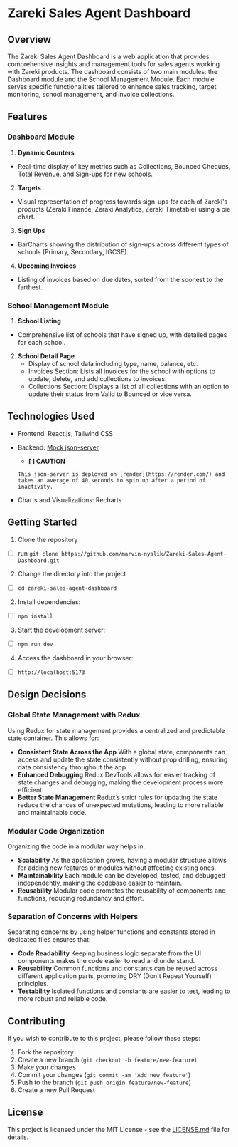 # Zareki Sales Agent Dashboard

## Overview

The Zareki Sales Agent Dashboard is a web application that provides comprehensive insights and management tools for sales agents working with Zareki products. The dashboard consists of two main modules: the Dashboard module and the School Management Module. Each module serves specific functionalities tailored to enhance sales tracking, target monitoring, school management, and invoice collections.

## Features

### Dashboard Module

1. **Dynamic Counters**
- Real-time display of key metrics such as Collections, Bounced Cheques, Total Revenue, and Sign-ups for new schools.
2. **Targets**

- Visual representation of progress towards sign-ups for each of Zareki's products (Zeraki Finance, Zeraki Analytics, Zeraki Timetable) using a pie chart.
3. **Sign Ups**

- BarCharts showing the distribution of sign-ups across different types of schools (Primary, Secondary, IGCSE).
4. **Upcoming Invoices**

- Listing of invoices based on due dates, sorted from the soonest to the farthest.

### School Management Module

1. **School Listing**
-  Comprehensive list of schools that have signed up, with detailed pages for each school.
2. **School Detail Page**
   - Display of school data including type, name, balance, etc.
   - Invoices Section: Lists all invoices for the school with options to update, delete, and add collections to invoices.
   - Collections Section: Displays a list of all collections with an option to update their status from Valid to Bounced or vice versa.

## Technologies Used

- Frontend: React.js, Tailwind CSS
- Backend: [Mock json-server](https://mock-server-k755.onrender.com/)

  - **[ ] CAUTION**

   `This json-server is deployed on [render](https://render.com/) and takes an average of 40 seconds to spin up after a period of inactivity.`

- Charts and Visualizations: Recharts

## Getting Started

1. Clone the repository
- [ ] run `git clone https://github.com/marvin-nyalik/Zareki-Sales-Agent-Dashboard.git`
2. Change the directory into the project 
- [ ] `cd zareki-sales-agent-dashboard`
2. Install dependencies: 
- [ ] `npm install`
3. Start the development server:

- [ ] `npm run dev`
4. Access the dashboard in your browser:
- [ ] `http://localhost:5173`

## Design Decisions

### Global State Management with Redux

Using Redux for state management provides a centralized and predictable state container. This allows for:

- **Consistent State Across the App**
 With a global state, components can access and update the state consistently without prop drilling, ensuring data consistency throughout the app.
- **Enhanced Debugging**
 Redux DevTools allows for easier tracking of state changes and debugging, making the development process more efficient.
- **Better State Management**
 Redux’s strict rules for updating the state reduce the chances of unexpected mutations, leading to more reliable and maintainable code.

### Modular Code Organization

Organizing the code in a modular way helps in:

- **Scalability**
 As the application grows, having a modular structure allows for adding new features or modules without affecting existing ones.
- **Maintainability**
 Each module can be developed, tested, and debugged independently, making the codebase easier to maintain.
- **Reusability**
Modular code promotes the reusability of components and functions, reducing redundancy and effort.

### Separation of Concerns with Helpers

Separating concerns by using helper functions and constants stored in dedicated files ensures that:

- **Code Readability**
Keeping business logic separate from the UI components makes the code easier to read and understand.
- **Reusability**
Common functions and constants can be reused across different application parts, promoting DRY (Don't Repeat Yourself) principles.
- **Testability**
 Isolated functions and constants are easier to test, leading to more robust and reliable code.

## Contributing

If you wish to contribute to this project, please follow these steps:

1. Fork the repository
2. Create a new branch (`git checkout -b feature/new-feature`)
3. Make your changes
4. Commit your changes (`git commit -am 'Add new feature'`)
5. Push to the branch (`git push origin feature/new-feature`)
6. Create a new Pull Request

## License

This project is licensed under the MIT License - see the [LICENSE.md](LICENSE.md) file for details.
